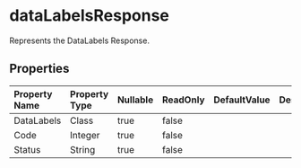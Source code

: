 # **dataLabelsResponse**

Represents the DataLabels Response. 

## **Properties**

| Property Name | Property Type | Nullable |  ReadOnly | DefaultValue | Description | 
| :- | :- | :- |:- |  :- | :- |
|DataLabels|Class|true|false |  ||
|Code|Integer|true|false |  ||
|Status|String|true|false |  ||

